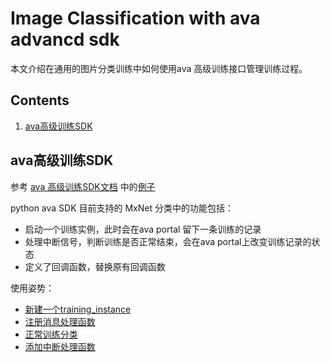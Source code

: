 # Image Classification with ava advancd sdk

本文介绍在通用的图片分类训练中如何使用ava 高级训练接口管理训练过程。

## Contents

1. [ava高级训练SDK](#ava高级训练SDK)

## ava高级训练SDK

参考 [ava 高级训练SDK文档](https://github.com/qbox/ava/blob/dev/docs/Ava.sdk.md) 中的[例子](https://github.com/qbox/ava/blob/dev/docker/scripts/examples/mxnet/training.py)

python ava SDK 目前支持的 MxNet 分类中的功能包括：
- 启动一个训练实例，此时会在ava portal 留下一条训练的记录
- 处理中断信号，判断训练是否正常结束，会在ava portal上改变训练记录的状态
- 定义了回调函数，替换原有回调函数

使用姿势：
- [新建一个training_instance](https://github.com/likelyzhao/training_with_ava/blob/master/image-classification/train_mnist_ava.py#L87)
- [注册消息处理函数](https://github.com/likelyzhao/training_with_ava/blob/master/image-classification/train_mnist_ava.py#L50-L58)
- [正常训练分类](https://github.com/likelyzhao/training_with_ava/blob/master/image-classification/train_mnist_ava.py#L50-L58)
- [添加中断处理函数](https://github.com/likelyzhao/training_with_ava/blob/master/image-classification/train_mnist_ava.py#L106-L109)


